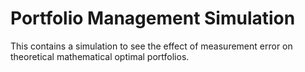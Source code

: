 # Portfolio Management Simulation

This contains a simulation to see the effect of measurement error on theoretical mathematical optimal portfolios.
